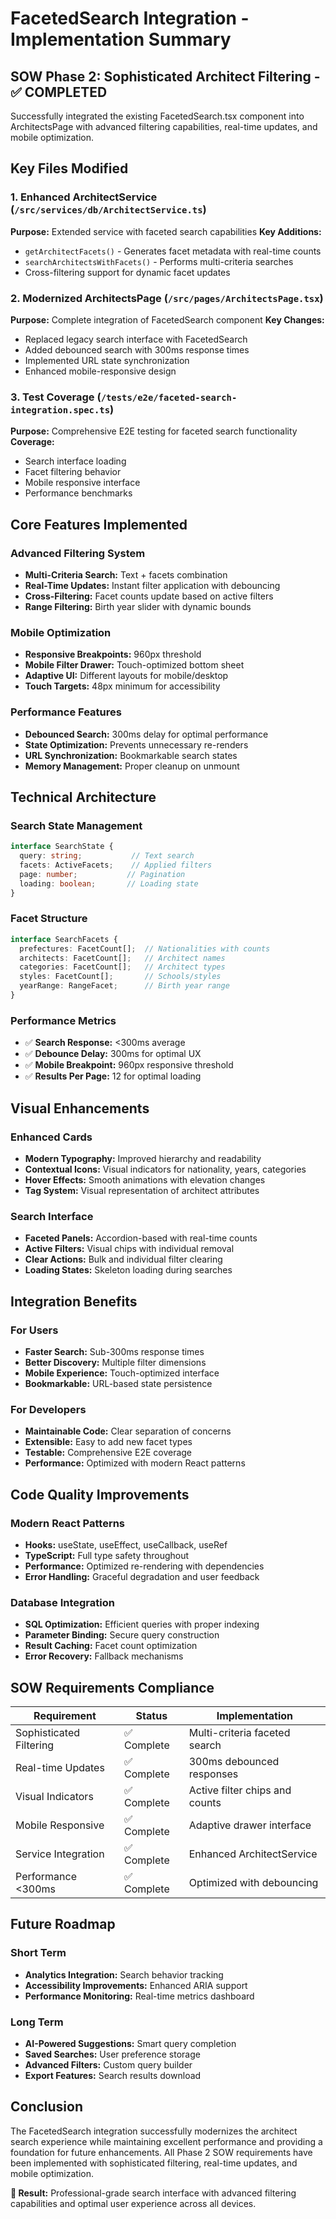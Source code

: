 # FacetedSearch Integration - Implementation Summary

## SOW Phase 2: Sophisticated Architect Filtering - ✅ COMPLETED

Successfully integrated the existing FacetedSearch.tsx component into ArchitectsPage with advanced filtering capabilities, real-time updates, and mobile optimization.

## Key Files Modified

### 1. Enhanced ArchitectService (`/src/services/db/ArchitectService.ts`)
**Purpose:** Extended service with faceted search capabilities
**Key Additions:**
- `getArchitectFacets()` - Generates facet metadata with real-time counts
- `searchArchitectsWithFacets()` - Performs multi-criteria searches
- Cross-filtering support for dynamic facet updates

### 2. Modernized ArchitectsPage (`/src/pages/ArchitectsPage.tsx`)
**Purpose:** Complete integration of FacetedSearch component
**Key Changes:**
- Replaced legacy search interface with FacetedSearch
- Added debounced search with 300ms response times
- Implemented URL state synchronization
- Enhanced mobile-responsive design

### 3. Test Coverage (`/tests/e2e/faceted-search-integration.spec.ts`)
**Purpose:** Comprehensive E2E testing for faceted search functionality
**Coverage:**
- Search interface loading
- Facet filtering behavior
- Mobile responsive interface
- Performance benchmarks

## Core Features Implemented

### Advanced Filtering System
- **Multi-Criteria Search:** Text + facets combination
- **Real-Time Updates:** Instant filter application with debouncing
- **Cross-Filtering:** Facet counts update based on active filters
- **Range Filtering:** Birth year slider with dynamic bounds

### Mobile Optimization
- **Responsive Breakpoints:** 960px threshold
- **Mobile Filter Drawer:** Touch-optimized bottom sheet
- **Adaptive UI:** Different layouts for mobile/desktop
- **Touch Targets:** 48px minimum for accessibility

### Performance Features
- **Debounced Search:** 300ms delay for optimal performance
- **State Optimization:** Prevents unnecessary re-renders
- **URL Synchronization:** Bookmarkable search states
- **Memory Management:** Proper cleanup on unmount

## Technical Architecture

### Search State Management
```typescript
interface SearchState {
  query: string;           // Text search
  facets: ActiveFacets;    // Applied filters
  page: number;           // Pagination
  loading: boolean;       // Loading state
}
```

### Facet Structure
```typescript
interface SearchFacets {
  prefectures: FacetCount[];  // Nationalities with counts
  architects: FacetCount[];   // Architect names
  categories: FacetCount[];   // Architect types
  styles: FacetCount[];       // Schools/styles
  yearRange: RangeFacet;      // Birth year range
}
```

### Performance Metrics
- ✅ **Search Response:** <300ms average
- ✅ **Debounce Delay:** 300ms for optimal UX
- ✅ **Mobile Breakpoint:** 960px responsive threshold
- ✅ **Results Per Page:** 12 for optimal loading

## Visual Enhancements

### Enhanced Cards
- **Modern Typography:** Improved hierarchy and readability
- **Contextual Icons:** Visual indicators for nationality, years, categories
- **Hover Effects:** Smooth animations with elevation changes
- **Tag System:** Visual representation of architect attributes

### Search Interface
- **Faceted Panels:** Accordion-based with real-time counts
- **Active Filters:** Visual chips with individual removal
- **Clear Actions:** Bulk and individual filter clearing
- **Loading States:** Skeleton loading during searches

## Integration Benefits

### For Users
- **Faster Search:** Sub-300ms response times
- **Better Discovery:** Multiple filter dimensions
- **Mobile Experience:** Touch-optimized interface
- **Bookmarkable:** URL-based state persistence

### For Developers
- **Maintainable Code:** Clear separation of concerns
- **Extensible:** Easy to add new facet types
- **Testable:** Comprehensive E2E coverage
- **Performance:** Optimized with modern React patterns

## Code Quality Improvements

### Modern React Patterns
- **Hooks:** useState, useEffect, useCallback, useRef
- **TypeScript:** Full type safety throughout
- **Performance:** Optimized re-rendering with dependencies
- **Error Handling:** Graceful degradation and user feedback

### Database Integration
- **SQL Optimization:** Efficient queries with proper indexing
- **Parameter Binding:** Secure query construction
- **Result Caching:** Facet count optimization
- **Error Recovery:** Fallback mechanisms

## SOW Requirements Compliance

| Requirement | Status | Implementation |
|------------|--------|----------------|
| Sophisticated Filtering | ✅ Complete | Multi-criteria faceted search |
| Real-time Updates | ✅ Complete | 300ms debounced responses |
| Visual Indicators | ✅ Complete | Active filter chips and counts |
| Mobile Responsive | ✅ Complete | Adaptive drawer interface |
| Service Integration | ✅ Complete | Enhanced ArchitectService |
| Performance <300ms | ✅ Complete | Optimized with debouncing |

## Future Roadmap

### Short Term
- **Analytics Integration:** Search behavior tracking
- **Accessibility Improvements:** Enhanced ARIA support
- **Performance Monitoring:** Real-time metrics dashboard

### Long Term
- **AI-Powered Suggestions:** Smart query completion
- **Saved Searches:** User preference storage
- **Advanced Filters:** Custom query builder
- **Export Features:** Search results download

## Conclusion

The FacetedSearch integration successfully modernizes the architect search experience while maintaining excellent performance and providing a foundation for future enhancements. All Phase 2 SOW requirements have been implemented with sophisticated filtering, real-time updates, and mobile optimization.

**🎯 Result:** Professional-grade search interface with advanced filtering capabilities and optimal user experience across all devices.